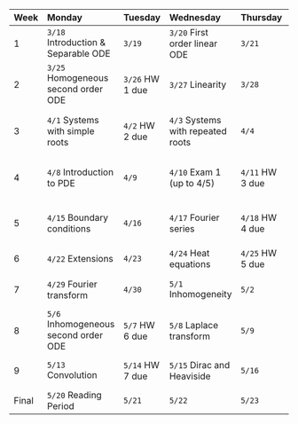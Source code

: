 | Week   | Monday                               | Tuesday         | Wednesday                         | Thursday        | Friday                                    |
|:-------|:-------------------------------------|:----------------|:----------------------------------|:----------------|:------------------------------------------|
| 1      | `3/18` Introduction & Separable ODE  | `3/19`          | `3/20` First order linear ODE     | `3/21`          | `3/22` Series solution                    |
| 2      | `3/25` Homogeneous second order ODE  | `3/26` HW 1 due | `3/27` Linearity                  | `3/28`          | `3/29` Operators                          |
| 3      | `4/1` Systems with simple roots      | `4/2` HW 2 due  | `4/3` Systems with repeated roots | `4/4`           | `4/5` Phase portrait of 2D linear systems |
| 4      | `4/8` Introduction to PDE            | `4/9`           | `4/10` Exam 1 (up to 4/5)         | `4/11` HW 3 due | `4/12` Separation of variables            |
| 5      | `4/15` Boundary conditions           | `4/16`          | `4/17` Fourier series             | `4/18` HW 4 due | `4/19` Fourier series (cont'd)            |
| 6      | `4/22` Extensions                    | `4/23`          | `4/24` Heat equations             | `4/25` HW 5 due | `4/26` Wave equations                     |
| 7      | `4/29` Fourier transform             | `4/30`          | `5/1` Inhomogeneity               | `5/2`           | `5/3` Exam 2 (up to 4/29)                 |
| 8      | `5/6` Inhomogeneous second order ODE | `5/7` HW 6 due  | `5/8` Laplace transform           | `5/9`           | `5/10` Laplace transform (cont'd)         |
| 9      | `5/13` Convolution                   | `5/14` HW 7 due | `5/15` Dirac and Heaviside        | `5/16`          | `5/17` Review Session                     |
| Final  | `5/20` Reading Period                | `5/21`          | `5/22`                            | `5/23`          | `5/24`                                    |